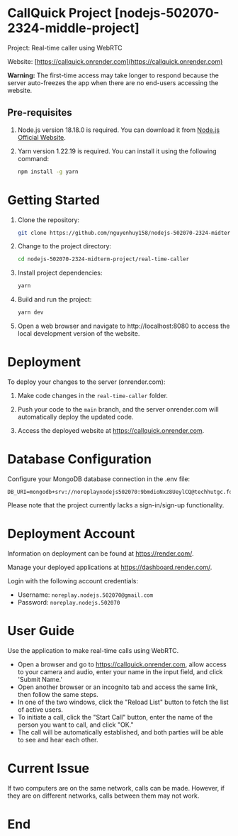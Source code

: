 # CallQuick Project [nodejs-502070-2324-middle-project]

Project: Real-time caller using WebRTC

Website: [https://callquick.onrender.com](https://callquick.onrender.com)

**Warning:** The first-time access may take longer to respond because the server auto-freezes the app when there are no end-users accessing the website.

## Pre-requisites

1. Node.js version 18.18.0 is required. You can download it from [Node.js Official Website](https://nodejs.org/en/).

2. Yarn version 1.22.19 is required. You can install it using the following command:

   ```bash
   npm install -g yarn
   ```

# Getting Started

1. Clone the repository:
   ```bash
   git clone https://github.com/nguyenhuy158/nodejs-502070-2324-midterm-project
   ```
2. Change to the project directory:
   ```bash
   cd nodejs-502070-2324-midterm-project/real-time-caller
   ```
3. Install project dependencies:
   ```bash
   yarn
   ```
4. Build and run the project:
   ```bash
   yarn dev
   ```
5. Open a web browser and navigate to http://localhost:8080 to access the local development version of the website.

# Deployment

To deploy your changes to the server (onrender.com):

1. Make code changes in the `real-time-caller` folder.

2. Push your code to the `main` branch, and the server onrender.com will automatically deploy the updated code.

3. Access the deployed website at https://callquick.onrender.com.

# Database Configuration

Configure your MongoDB database connection in the .env file:
   ```env
   DB_URI=mongodb+srv://noreplaynodejs502070:9bmdioNxz8UeylCQ@techhutgc.foofgxp.mongodb.net/ChitChatConnect
   ```
Please note that the project currently lacks a sign-in/sign-up functionality.

# Deployment Account


Information on deployment can be found at https://render.com/.

Manage your deployed applications at https://dashboard.render.com/.

Login with the following account credentials:

- Username: `noreplay.nodejs.502070@gmail.com`
- Password: `noreplay.nodejs.502070`

# User Guide
Use the application to make real-time calls using WebRTC.
- Open a browser and go to https://callquick.onrender.com, allow access to your camera and audio, enter your name in the input field, and click 'Submit Name.'
- Open another browser or an incognito tab and access the same link, then follow the same steps.
- In one of the two windows, click the "Reload List" button to fetch the list of active users.
- To initiate a call, click the "Start Call" button, enter the name of the person you want to call, and click "OK."
- The call will be automatically established, and both parties will be able to see and hear each other.


# Current Issue
If two computers are on the same network, calls can be made. However, if they are on different networks, calls between them may not work. 

# End